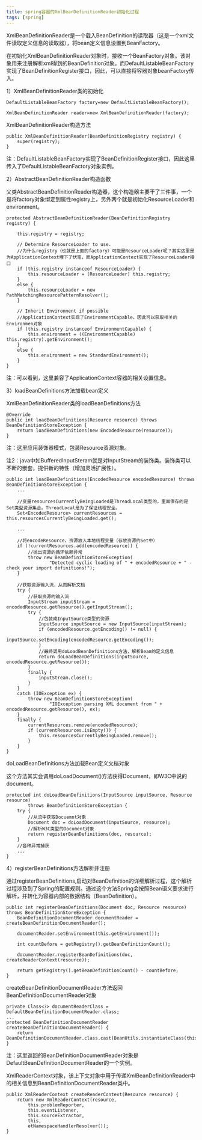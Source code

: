 ```yaml
---
title: spring容器的XmlBeanDefinitionReader初始化过程
tags: [spring]
---
```


XmlBeanDefinitionReader是一个载入BeanDefinition的读取器（这是一个xml文件读取定义信息的读取器），将bean定义信息设置到BeanFactory。

在初始化XmlBeanDefinitionReader对象时，接收一个BeanFactory对象。该对象用来注册解析xml得到的BeanDefinition对象。而DefaultListableBeanFactory实现了BeanDefinitionRegister接口，因此，可以直接将容器对象beanFactory传入。

1）XmlBeanDefinitionReader类的初始化

```
DefaultListableBeanFactory factory=new DefaultListableBeanFactory();

XmlBeanDefinitionReader reader=new XmlBeanDefinitionReader(factory);
```

XmlBeanDefinitionReader构造方法

```
public XmlBeanDefinitionReader(BeanDefinitionRegistry registry) {
    super(registry);
}
```

注：DefaultListableBeanFactory实现了BeanDefinitionRegister接口，因此这里传入了DefaultListableBeanFactory对象实例。

2）AbstractBeanDefinitionReader构造函数

父类AbstractBeanDefinitionReader构造器，这个构造器主要干了三件事，一个是将factory对象绑定到属性registry上，另外两个就是初始化ResourceLoader和environment。

```
protected AbstractBeanDefinitionReader(BeanDefinitionRegistry registry) {
   
    this.registry = registry;

    // Determine ResourceLoader to use.
    //为什么registry（也就是上面的factory）可能是ResourceLoader呢？其实这里是为ApplicationContext埋下了伏笔，而ApplicationContext实现了ResourceLoader接口
    if (this.registry instanceof ResourceLoader) {
        this.resourceLoader = (ResourceLoader) this.registry;
    }
    else {
        this.resourceLoader = new PathMatchingResourcePatternResolver();
    }

    // Inherit Environment if possible
    //ApplicationContext实现了EnvironmentCapable，因此可以获取相关的Environmen对象
    if (this.registry instanceof EnvironmentCapable) {
        this.environment = ((EnvironmentCapable) this.registry).getEnvironment();
    }
    else {
        this.environment = new StandardEnvironment();
    }
}
```

注：可以看到，这里兼容了ApplicationContext容器的相关设置信息。

3）loadBeanDefinitions方法加载bean定义

XmlBeanDefinitionReader类的loadBeanDefinitions方法

```
@Override
public int loadBeanDefinitions(Resource resource) throws BeanDefinitionStoreException {
    return loadBeanDefinitions(new EncodedResource(resource));
}
```

注：这里应用装饰器模式，包装Resource资源对象。

注2：java中如BufferedInputSteram就是对InputStream的装饰类。装饰类可以不断的嵌套，提供新的特性（增加灵活扩展性）。

```
public int loadBeanDefinitions(EncodedResource encodedResource) throws BeanDefinitionStoreException {
    ...

    //变量resourcesCurrentlyBeingLoaded是ThreadLocal类型的，里面保存的是Set类型资源集合。ThreadLocal是为了保证线程安全。
    Set<EncodedResource> currentResources = this.resourcesCurrentlyBeingLoaded.get();

    ...

    //将encodeResource，资源放入本地线程变量（存放资源的Set中）
    if (!currentResources.add(encodedResource)) {
        //抛出资源的循环依赖异常
        throw new BeanDefinitionStoreException(
                "Detected cyclic loading of " + encodedResource + " - check your import definitions!");
    }

    //获取资源输入流，从而解析文档
    try {
        //获取资源的输入流
        InputStream inputStream = encodedResource.getResource().getInputStream();
        try {
            //包装成InputSource类型的资源
            InputSource inputSource = new InputSource(inputStream);
            if (encodedResource.getEncoding() != null) {
                inputSource.setEncoding(encodedResource.getEncoding());
            }
            //最终调用doLoadBeanDefinitions方法，解析Bean的定义信息
            return doLoadBeanDefinitions(inputSource, encodedResource.getResource());
        }
        finally {
            inputStream.close();
        }
    }
    catch (IOException ex) {
        throw new BeanDefinitionStoreException(
                "IOException parsing XML document from " + encodedResource.getResource(), ex);
    }
    finally {
        currentResources.remove(encodedResource);
        if (currentResources.isEmpty()) {
            this.resourcesCurrentlyBeingLoaded.remove();
        }
    }
}
```

doLoadBeanDefinitions方法加载Bean定义文档对象

这个方法其实会调用doLoadDocument()方法获得Document，即W3C中说的document。

```
protected int doLoadBeanDefinitions(InputSource inputSource, Resource resource)
        throws BeanDefinitionStoreException {
    try {
        //从流中获取Docuemnt对象
        Document doc = doLoadDocument(inputSource, resource);
        //解析W3C类型的Document对象
        return registerBeanDefinitions(doc, resource);
    }
    //各种异常捕获
    ...
}
```

4）registerBeanDefinitions方法解析并注册

通过registerBeanDefinitions,启动对BeanDefinition的详细解析过程，这个解析过程涉及到了Spring的配置规则。通过这个方法Spring会按照Bean语义要求进行解析，并转化为容器内部的数据结构（BeanDefinition）。

```
public int registerBeanDefinitions(Document doc, Resource resource) throws BeanDefinitionStoreException {
    BeanDefinitionDocumentReader documentReader = createBeanDefinitionDocumentReader();

    documentReader.setEnvironment(this.getEnvironment());

    int countBefore = getRegistry().getBeanDefinitionCount();

    documentReader.registerBeanDefinitions(doc, createReaderContext(resource));

    return getRegistry().getBeanDefinitionCount() - countBefore;
}
```

createBeanDefinitionDocumentReader方法返回BeanDefinitionDocumentReader对象

```
private Class<?> documentReaderClass = DefaultBeanDefinitionDocumentReader.class;
...
protected BeanDefinitionDocumentReader createBeanDefinitionDocumentReader() {
    return BeanDefinitionDocumentReader.class.cast(BeanUtils.instantiateClass(this.documentReaderClass));
}
```

注：这里返回的BeanDefinitionDocumentReader对象是DefaultBeanDefinitionDocumentReader的一个实例。

XmlReaderContext对象，该上下文对象中用于传递XmlBeanDefinitionReader中的相关信息到BeanDefinitionDocumentReader类中。

```
public XmlReaderContext createReaderContext(Resource resource) {
    return new XmlReaderContext(resource,
        this.problemReporter, 
        this.eventListener,
        this.sourceExtractor, 
        this, 
        etNamespaceHandlerResolver());
}
```